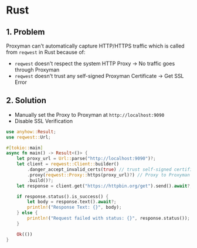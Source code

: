 # Rust

## 1. Problem

Proxyman can't automatically capture HTTP/HTTPS traffic which is called from `reqwest` in Rust because of:

* `reqwest` doesn't respect the system HTTP Proxy -> No traffic goes through Proxyman
* `reqwest` doesn't trust any self-signed Proxyman Certificate -> Get SSL Error

## 2. Solution

* Manually set the Proxy to Proxyman at `http://localhost:9090`
* Disable SSL Verification

```rust
use anyhow::Result;
use reqwest::Url;

#[tokio::main]
async fn main() -> Result<()> {
    let proxy_url = Url::parse("http://localhost:9090")?;
    let client = reqwest::Client::builder()
        .danger_accept_invalid_certs(true) // trust self-signed certificate
        .proxy(reqwest::Proxy::https(proxy_url)?) // Proxy to Proxyman
        .build()?;
    let response = client.get("https://httpbin.org/get").send().await?;

    if response.status().is_success() {
        let body = response.text().await?;
        println!("Response Text: {}", body);
    } else {
        println!("Request failed with status: {}", response.status());
    }

    Ok(())
}
```
